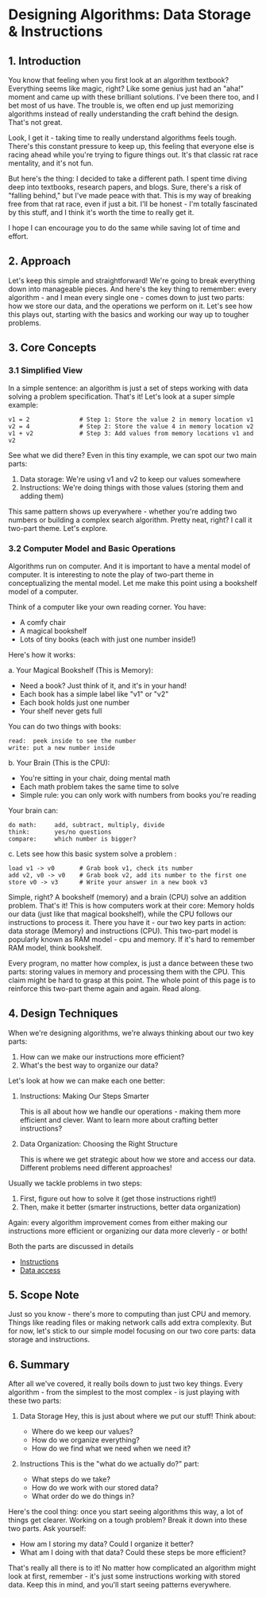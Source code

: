# Designing Algorithms: Data Storage & Instructions

## 1. Introduction
You know that feeling when you first look at an algorithm textbook? Everything seems like magic, right? Like some genius just had an "aha!" moment and came up with these brilliant solutions. I've been there too, and I bet most of us have. The trouble is, we often end up just memorizing algorithms instead of really understanding the craft behind the design. That's not great.

Look, I get it - taking time to really understand algorithms feels tough. There's this constant pressure to keep up, this feeling that everyone else is racing ahead while you're trying to figure things out. It's that classic rat race mentality, and it's not fun.

But here's the thing: I decided to take a different path. I spent time diving deep into textbooks, research papers, and blogs. Sure, there's a risk of "falling behind," but I've made peace with that. This is my way of breaking free from that rat race, even if just a bit. I'll be honest - I'm totally fascinated by this stuff, and I think it's worth the time to really get it.

I hope I can encourage you to do the same while saving lot of time and effort.

## 2. Approach
Let's keep this simple and straightforward! We're going to break everything down into manageable pieces. And here's the key thing to remember: every algorithm - and I mean every single one - comes down to just two parts: how we store our data, and the operations we perform on it. Let's see how this plays out, starting with the basics and working our way up to tougher problems.

## 3. Core Concepts

### 3.1 Simplified View
In a simple sentence: an algorithm is just a set of steps working with data solving a problem specification. That's it! Let's look at a super simple example:

```
v1 = 2              # Step 1: Store the value 2 in memory location v1
v2 = 4              # Step 2: Store the value 4 in memory location v2
v1 + v2             # Step 3: Add values from memory locations v1 and v2
```

See what we did there? Even in this tiny example, we can spot our two main parts:
1. Data storage: We're using v1 and v2 to keep our values somewhere
2. Instructions: We're doing things with those values (storing them and adding them)

This same pattern shows up everywhere - whether you're adding two numbers or building a complex search algorithm. Pretty neat, right? I call it two-part theme. Let's explore. 

### 3.2 Computer Model and Basic Operations
Algorithms run on computer. And it is important to have a mental model of computer. It is interesting to note the play of two-part theme in conceptualizing the mental model. Let me make this point using a bookshelf model of a computer. 

Think of a computer like your own reading corner. You have:
- A comfy chair
- A magical bookshelf
- Lots of tiny books (each with just one number inside!)

Here's how it works:

a. Your Magical Bookshelf (This is Memory):
   - Need a book? Just think of it, and it's in your hand!
   - Each book has a simple label like "v1" or "v2"
   - Each book holds just one number
   - Your shelf never gets full
   
   You can do two things with books:
   ```
   read:  peek inside to see the number
   write: put a new number inside
   ```

b. Your Brain (This is the CPU):
   - You're sitting in your chair, doing mental math
   - Each math problem takes the same time to solve
   - Simple rule: you can only work with numbers from books you're reading
   
   Your brain can:
   ```
   do math:     add, subtract, multiply, divide
   think:       yes/no questions
   compare:     which number is bigger?
   ```

c. Lets see how this basic system solve a problem : 
```
load v1 -> v0       # Grab book v1, check its number
add v2, v0 -> v0    # Grab book v2, add its number to the first one
store v0 -> v3      # Write your answer in a new book v3
```

Simple, right? A bookshelf (memory) and a brain (CPU) solve an addition problem. That's it! This is how computers work at their core: Memory holds our data (just like that magical bookshelf), while the CPU follows our instructions to process it. There you have it - our two key parts in action: data storage (Memory) and instructions (CPU). This two-part model is popularly known as RAM model - cpu and memory. If it's hard to remember RAM model, think bookshelf.

Every program, no matter how complex, is just a dance between these two parts: storing values in memory and processing them with the CPU. This claim might be hard to grasp at this point. The whole point of this page is to reinforce this two-part theme again and again. Read along.

## 4. Design Techniques
When we're designing algorithms, we're always thinking about our two key parts:
1. How can we make our instructions more efficient?
2. What's the best way to organize our data?

Let's look at how we can make each one better:

1. Instructions: Making Our Steps Smarter

   This is all about how we handle our operations - making them more efficient and clever. Want to learn more about crafting better instructions? 

2. Data Organization: Choosing the Right Structure

   This is where we get strategic about how we store and access our data. Different problems need different approaches! 

Usually we tackle problems in two steps:
1. First, figure out how to solve it (get those instructions right!)
2. Then, make it better (smarter instructions, better data organization)

Again: every algorithm improvement comes from either making our instructions more efficient or organizing our data more cleverly - or both!

Both the parts are discussed in details 
+ [Instructions](instructiondesign/InstructionDesign.md)
+ [Data access](datastructure/README.md)

## 5. Scope Note
Just so you know - there's more to computing than just CPU and memory. Things like reading files or making network calls add extra complexity. But for now, let's stick to our simple model focusing on our two core parts: data storage and instructions.

## 6. Summary
After all we've covered, it really boils down to just two key things. Every algorithm - from the simplest to the most complex - is just playing with these two parts:

1. Data Storage
   Hey, this is just about where we put our stuff! Think about:
   - Where do we keep our values?
   - How do we organize everything?
   - How do we find what we need when we need it?

2. Instructions
   This is the "what do we actually do?" part:
   - What steps do we take?
   - How do we work with our stored data?
   - What order do we do things in?

Here's the cool thing: once you start seeing algorithms this way, a lot of things get clearer. Working on a tough problem? Break it down into these two parts. Ask yourself:
- How am I storing my data? Could I organize it better?
- What am I doing with that data? Could these steps be more efficient?

That's really all there is to it! No matter how complicated an algorithm might look at first, remember - it's just some instructions working with stored data. Keep this in mind, and you'll start seeing patterns everywhere.